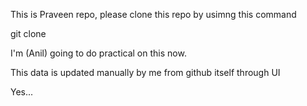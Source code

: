 This is Praveen repo, please clone this repo by usimng this command


git clone <url>

I'm (Anil) going to do practical on this now. 

This data is updated manually by me from github itself through UI

Yes...